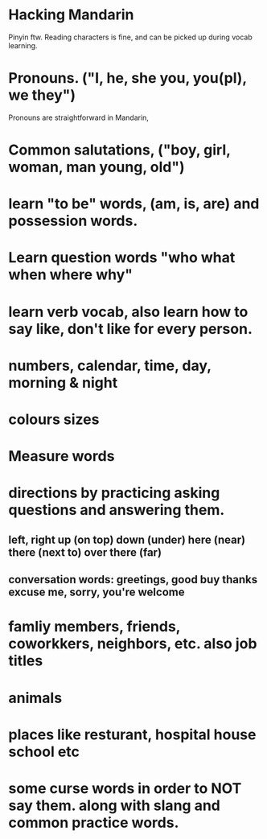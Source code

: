 # Hacking Mandarin

Pinyin ftw. Reading characters is fine, and can be picked up during vocab learning.

# Pronouns. ("I, he, she you, you(pl), we they")

Pronouns are straightforward in Mandarin,
# Common salutations, ("boy, girl, woman, man young, old")
# learn "to be" words, (am, is, are) and possession words.
# Learn question words "who what when where why"
# learn verb vocab, also learn how to say like, don't like for every person.
# numbers, calendar, time, day, morning & night
# colours sizes
# Measure words
# directions by practicing asking questions and answering them.
## left, right up (on top) down (under) here (near) there (next to) over there (far)
## conversation words: greetings, good buy thanks excuse me, sorry, you're welcome
# famliy members, friends, coworkkers, neighbors, etc. also job titles
# animals
# places like resturant, hospital house school etc
# some curse words in order to NOT say them. along with slang and common practice words.
